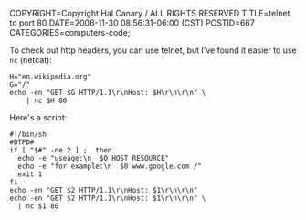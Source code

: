 COPYRIGHT=Copyright Hal Canary / ALL RIGHTS RESERVED
TITLE=telnet to port 80
DATE=2006-11-30 08:56:31-06:00 (CST)
POSTID=667
CATEGORIES=computers-code;

To check out http headers, you can use telnet, but I've found it easier to use `nc` (netcat):

    H="en.wikipedia.org"
    G="/"
    echo -en "GET $G HTTP/1.1\r\nHost: $H\r\n\r\n" \
        | nc $H 80
    

Here's a script:

    #!/bin/sh
    #DTPD#
    if [ "$#" -ne 2 ] ;  then
      echo -e "useage:\n  $0 HOST RESOURCE"
      echo -e "for example:\n  $0 www.google.com /"
      exit 1
    fi
    echo -en "GET $2 HTTP/1.1\r\nHost: $1\r\n\r\n"
    echo -en "GET $2 HTTP/1.1\r\nHost: $1\r\n\r\n" \
      | nc $1 80
